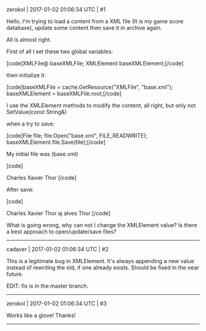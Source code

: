 zerokol | 2017-01-02 01:06:34 UTC | #1

Hello, I'm trying to load a content from a XML file (It is my game score database), update some content then save it in archive again.

All is almost right.

First of all I set these two global variables:

[code]XMLFile@ baseXMLFile;
XMLElement baseXMLElement;[/code]

then initialize it:

[code]baseXMLFile = cache.GetResource("XMLFile", "base.xml");
baseXMLElement = baseXMLFile.root;[/code]

I use the XMLElement methods to modify the content, all right, but only not SetValue(const String&)

when a try to save:

[code]File file;
file.Open("base.xml", FILE_READWRITE);
baseXMLElement.file.Save(file);[/code]

My initial file was (base.xml)

[code]<?xml version="1.0"?>
<base>
	<position hits="10" place="1" time="10">Charles Xavier</position>
	<position hits="5" place="2" time="6">Thor</position>
</base>
[/code]

After save:

[code]<?xml version="1.0"?>
<base>
	<position hits="10" place="1" time="10">Charles Xavier</position>
	<position hits="7" place="2" time="8">	
		Thor
		aj alves
	</position>
        <position hits="5" place="3" time="6">Thor</position>
</base>
[/code]

What is  going wrong, why can not I change the XMLElement value?
Is there a best approach to open/update/save files?

-------------------------

cadaver | 2017-01-02 01:06:34 UTC | #2

This is a legitimate bug in XMLElement. It's always appending a new value instead of rewriting the old, if one already exists. Should be fixed in the near future.

EDIT: fix is in the master branch.

-------------------------

zerokol | 2017-01-02 01:06:34 UTC | #3

Works like a glove! Thanks!

-------------------------

